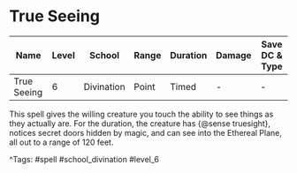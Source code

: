 # True Seeing

| Name | Level | School | Range | Duration | Damage | Save DC & Type |
|------|-------|--------|-------|----------|--------|----------------|
| True Seeing | 6 | Divination | Point | Timed | - | - |

This spell gives the willing creature you touch the ability to see things as they actually are. For the duration, the creature has {@sense truesight}, notices secret doors hidden by magic, and can see into the Ethereal Plane, all out to a range of 120 feet.

^Tags: #spell #school_divination #level_6